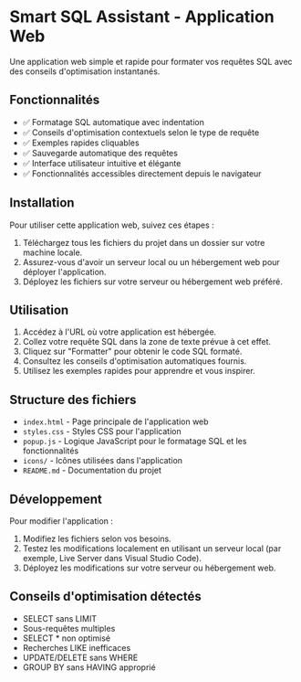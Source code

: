 # Smart SQL Assistant - Application Web

Une application web simple et rapide pour formater vos requêtes SQL avec des conseils d'optimisation instantanés.

## Fonctionnalités

- ✅ Formatage SQL automatique avec indentation
- ✅ Conseils d'optimisation contextuels selon le type de requête
- ✅ Exemples rapides cliquables
- ✅ Sauvegarde automatique des requêtes
- ✅ Interface utilisateur intuitive et élégante
- ✅ Fonctionnalités accessibles directement depuis le navigateur

## Installation

Pour utiliser cette application web, suivez ces étapes :

1. Téléchargez tous les fichiers du projet dans un dossier sur votre machine locale.
2. Assurez-vous d'avoir un serveur local ou un hébergement web pour déployer l'application.
3. Déployez les fichiers sur votre serveur ou hébergement web préféré.

## Utilisation

1. Accédez à l'URL où votre application est hébergée.
2. Collez votre requête SQL dans la zone de texte prévue à cet effet.
3. Cliquez sur "Formatter" pour obtenir le code SQL formaté.
4. Consultez les conseils d'optimisation automatiques fournis.
5. Utilisez les exemples rapides pour apprendre et vous inspirer.

## Structure des fichiers

- `index.html` - Page principale de l'application web
- `styles.css` - Styles CSS pour l'application
- `popup.js` - Logique JavaScript pour le formatage SQL et les fonctionnalités
- `icons/` - Icônes utilisées dans l'application
- `README.md` - Documentation du projet

## Développement

Pour modifier l'application :

1. Modifiez les fichiers selon vos besoins.
2. Testez les modifications localement en utilisant un serveur local (par exemple, Live Server dans Visual Studio Code).
3. Déployez les modifications sur votre serveur ou hébergement web.

## Conseils d'optimisation détectés

- SELECT sans LIMIT
- Sous-requêtes multiples
- SELECT * non optimisé
- Recherches LIKE inefficaces
- UPDATE/DELETE sans WHERE
- GROUP BY sans HAVING approprié
